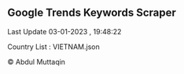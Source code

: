 

## Google Trends Keywords Scraper 
 
Last Update 03-01-2023 , 19:48:22

Country List :
VIETNAM.json



© Abdul Muttaqin 
